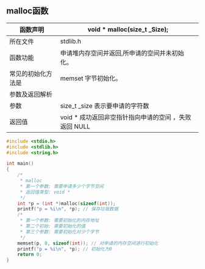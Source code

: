 ## malloc函数

| 函数声明      | void * malloc(size_t _Size);         |
| --------- | ------------------------------------ |
| 所在文件      | stdlib.h                             |
| 函数功能      | 申请堆内存空间并返回,所申请的空间并未初始化。              |
| 常见的初始化方法是 | memset 字节初始化。                        |
| 参数及返回解析   |                                      |
| 参数        | size_t    _size 表示要申请的字符数            |
| 返回值       | void *    成功返回非空指针指向申请的空间 ，失败返回 NULL |

```c
#include <stdio.h>
#include <stdlib.h>
#include <string.h>

int main()
{
    /*
     * malloc
     * 第一个参数: 需要申请多少个字节空间
     * 返回值类型: void *
     */ 
    int *p = (int *)malloc(sizeof(int));
    printf("p = %i\n", *p); // 保存垃圾数据
    /*
     * 第一个参数: 需要初始化的内存地址
     * 第二个初始: 需要初始化的值
     * 第三个参数: 需要初始化对少个字节
     */ 
    memset(p, 0, sizeof(int)); // 对申请的内存空间进行初始化
    printf("p = %i\n", *p); // 初始化为0
    return 0;
}
```

# 